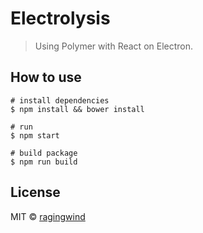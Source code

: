 # Electrolysis

> Using Polymer with React on Electron.

## How to use

```
# install dependencies
$ npm install && bower install

# run
$ npm start

# build package
$ npm run build
```

## License

MIT © [ragingwind](http://ragingwind.me)
